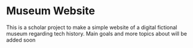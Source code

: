 # Museum Website
This is a scholar project to make a simple website of a digital fictional museum regarding tech history.
Main goals and more topics about will be added soon
